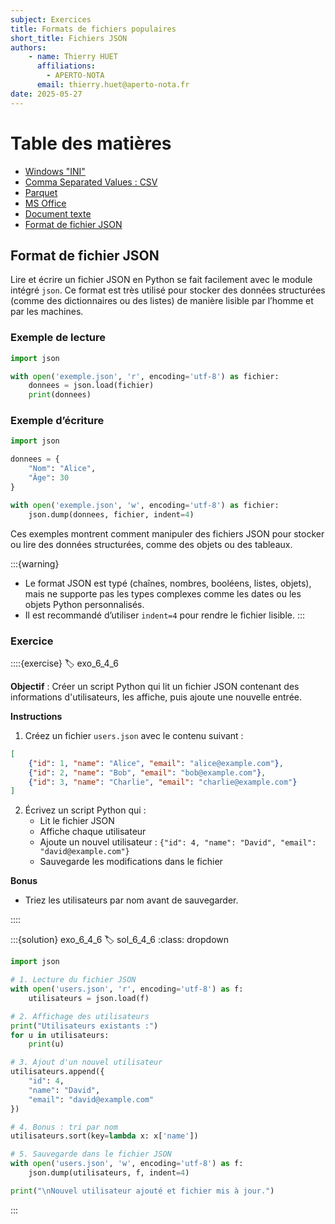 ```yaml
---
subject: Exercices
title: Formats de fichiers populaires
short_title: Fichiers JSON
authors: 
    - name: Thierry HUET
      affiliations: 
        - APERTO-NOTA
      email: thierry.huet@aperto-nota.fr
date: 2025-05-27
---
```


# Table des matières

- [Windows "INI"](02060401)
- [Comma Separated Values : CSV](02060402)
- [Parquet](02060403)
- [MS Office](02060404)
- [Document texte](02060405)
- [Format de fichier JSON](02060406)

## Format de fichier JSON

Lire et écrire un fichier JSON en Python se fait facilement avec le module intégré `json`. Ce format est très utilisé pour stocker des données structurées (comme des dictionnaires ou des listes) de manière lisible par l’homme et par les machines.

### Exemple de lecture

```python
import json

with open('exemple.json', 'r', encoding='utf-8') as fichier:
    donnees = json.load(fichier)
    print(donnees)
```

### Exemple d’écriture

```python
import json

donnees = {
    "Nom": "Alice",
    "Âge": 30
}

with open('exemple.json', 'w', encoding='utf-8') as fichier:
    json.dump(donnees, fichier, indent=4)
```

Ces exemples montrent comment manipuler des fichiers JSON pour stocker ou lire des données structurées, comme des objets ou des tableaux.

:::{warning}
- Le format JSON est typé (chaînes, nombres, booléens, listes, objets), mais ne supporte pas les types complexes comme les dates ou les objets Python personnalisés.
- Il est recommandé d’utiliser `indent=4` pour rendre le fichier lisible.
:::

### Exercice

::::{exercise}
:label: exo_6_4_6

**Objectif** : Créer un script Python qui lit un fichier JSON contenant des informations d'utilisateurs, les affiche, puis ajoute une nouvelle entrée.

**Instructions**

1. Créez un fichier `users.json` avec le contenu suivant :

```json
[
    {"id": 1, "name": "Alice", "email": "alice@example.com"},
    {"id": 2, "name": "Bob", "email": "bob@example.com"},
    {"id": 3, "name": "Charlie", "email": "charlie@example.com"}
]
```

2. Écrivez un script Python qui :
   - Lit le fichier JSON
   - Affiche chaque utilisateur
   - Ajoute un nouvel utilisateur : `{"id": 4, "name": "David", "email": "david@example.com"}`
   - Sauvegarde les modifications dans le fichier

**Bonus**
- Triez les utilisateurs par nom avant de sauvegarder.

::::

:::{solution} exo_6_4_6
:label: sol_6_4_6
:class: dropdown

```python
import json

# 1. Lecture du fichier JSON
with open('users.json', 'r', encoding='utf-8') as f:
    utilisateurs = json.load(f)

# 2. Affichage des utilisateurs
print("Utilisateurs existants :")
for u in utilisateurs:
    print(u)

# 3. Ajout d'un nouvel utilisateur
utilisateurs.append({
    "id": 4,
    "name": "David",
    "email": "david@example.com"
})

# 4. Bonus : tri par nom
utilisateurs.sort(key=lambda x: x['name'])

# 5. Sauvegarde dans le fichier JSON
with open('users.json', 'w', encoding='utf-8') as f:
    json.dump(utilisateurs, f, indent=4)

print("\nNouvel utilisateur ajouté et fichier mis à jour.")
```

:::

